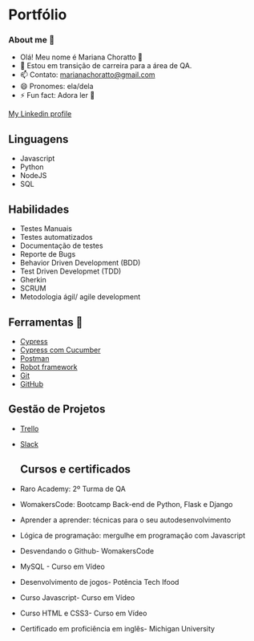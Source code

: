 # Portfólio

### About me :wave:

- Olá! Meu nome é Mariana Choratto 👋
- 🔭 Estou em transição de carreira para a área de QA.
- 📫 Contato: marianachoratto@gmail.com
- 😄 Pronomes: ela/dela
- ⚡ Fun fact: Adora ler 📖

[My Linkedin profile](https://www.linkedin.com/in/mariana-choratto-35b4821a4/)

## Linguagens 
* Javascript
* Python
* NodeJS
* SQL

## Habilidades
* Testes Manuais
* Testes automatizados
* Documentação de testes
* Reporte de Bugs
* Behavior Driven Development (BDD)
* Test Driven Developmet (TDD)
* Gherkin
* SCRUM
* Metodologia ágil/ agile development 

## Ferramentas :wrench:
* [Cypress](https://docs.cypress.io/guides/overview/why-cypress)
* [Cypress com Cucumber](https://github.com/badeball/cypress-cucumber-preprocessor)
* [Postman](https://www.postman.com/)
* [Robot framework](https://robotframework.org/)
* [Git](https://git-scm.com/) 
* [GitHub](https://github.com/)

## Gestão de Projetos
* [Trello](https://trello.com/pl/tour)
* [Slack](https://slack.com/intl/pt-br/)

  ## Cursos e certificados
* Raro Academy: 2º Turma de QA
* WomakersCode: Bootcamp Back-end de Python, Flask e Django 
* Aprender a aprender: técnicas para o seu autodesenvolvimento 
* Lógica de programação: mergulhe em programação com Javascript 
* Desvendando o Github- WomakersCode 
* MySQL - Curso em Vídeo 
* Desenvolvimento de jogos- Potência Tech Ifood 
* Curso Javascript- Curso em Vídeo 
* Curso HTML e CSS3- Curso em Vídeo 
* Certificado em proficiência em inglês- Michigan University 
          
